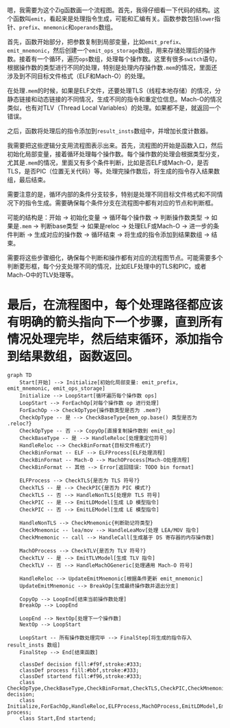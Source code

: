 嗯，我需要为这个Zig函数画一个流程图。首先，我得仔细看一下代码的结构。这个函数叫`emit`，看起来是处理指令生成，可能和汇编有关。函数参数包括`lower`指针、`prefix`、`mnemonic`和`operands`数组。

首先，函数开始部分，把参数复制到局部变量，比如`emit_prefix`、`emit_mnemonic`，然后创建一个`emit_ops_storage`数组，用来存储处理后的操作数。接着有一个循环，遍历`ops`数组，处理每个操作数。这里有很多`switch`语句，根据操作数的类型进行不同的处理，特别是处理内存操作数`.mem`的情况，里面还涉及到不同目标文件格式（ELF和Mach-O）的处理。

在处理`.mem`的时候，如果是ELF文件，还要处理TLS（线程本地存储）的情况，分静态链接和动态链接的不同情况，生成不同的指令和重定位信息。Mach-O的情况类似，也有对TLV（Thread Local Variables）的处理。如果都不是，就返回一个错误。

之后，函数将处理后的指令添加到`result_insts`数组中，并增加长度计数器。

我需要把这些逻辑分支用流程图表示出来。首先，流程图的开始是函数入口，然后初始化局部变量，接着循环处理每个操作数。每个操作数的处理会根据类型分支，尤其是`.mem`的情况，里面又有多个条件判断，比如是否ELF或Mach-O，是否TLS，是否PIC（位置无关代码）等。处理完操作数后，将生成的指令存入结果数组，最后结束。

需要注意的是，循环内部的条件分支较多，特别是处理不同目标文件格式和不同情况下的指令生成。需要确保每个条件分支在流程图中都有对应的节点和判断框。

可能的结构是：开始 → 初始化变量 → 循环每个操作数 → 判断操作数类型 → 如果是`.mem` → 判断base类型 → 如果是reloc → 处理ELF或Mach-O → 进一步的条件判断 → 生成对应的操作数 → 循环结束 → 将生成的指令添加到结果数组 → 结束。

需要将这些步骤细化，确保每个判断和操作都有对应的流程图节点。可能需要多个判断菱形框，每个分支处理不同的情况，比如ELF处理中的TLS和PIC，或者Mach-O中的TLV处理等。

最后，在流程图中，每个处理路径都应该有明确的箭头指向下一个步骤，直到所有情况处理完毕，然后结束循环，添加指令到结果数组，函数返回。
================================================
```mermaid
graph TD
    Start[开始] --> Initialize[初始化局部变量: emit_prefix, emit_mnemonic, emit_ops_storage]
    Initialize --> LoopStart[循环遍历每个操作数 ops]
    LoopStart --> ForEachOp[对每个操作数 op 进行处理]
    ForEachOp --> CheckOpType{操作数类型是否为 .mem?}
    CheckOpType -- 是 --> CheckBaseType{mem_op.base() 类型是否为 .reloc?}
    CheckOpType -- 否 --> CopyOp[直接复制操作数到 emit_op]
    CheckBaseType -- 是 --> HandleReloc[处理重定位符号]
    HandleReloc --> CheckBinFormat{目标文件格式?}
    CheckBinFormat -- ELF --> ELFProcess[ELF处理流程]
    CheckBinFormat -- Mach-O --> MachOProcess[Mach-O处理流程]
    CheckBinFormat -- 其他 --> Error[返回错误: TODO bin format]
    
    ELFProcess --> CheckTLS{是否为 TLS 符号?}
    CheckTLS -- 是 --> CheckPIC{是否为 PIC 模式?}
    CheckTLS -- 否 --> HandleNonTLS[处理非 TLS 符号]
    CheckPIC -- 是 --> EmitLDModel[生成 LD 模型指令]
    CheckPIC -- 否 --> EmitLEModel[生成 LE 模型指令]
    
    HandleNonTLS --> CheckMnemonic{判断助记符类型}
    CheckMnemonic -- lea/mov --> HandleLeaMov[处理 LEA/MOV 指令]
    CheckMnemonic -- call --> HandleCall[生成基于 DS 寄存器的内存操作数]
    
    MachOProcess --> CheckTLV{是否为 TLV 符号?}
    CheckTLV -- 是 --> EmitTLVModel[生成 TLV 指令]
    CheckTLV -- 否 --> HandleMachOGeneric[处理通用 Mach-O 符号]
    
    HandleReloc --> UpdateEmitMnemonic[根据条件更新 emit_mnemonic]
    UpdateEmitMnemonic --> BreakOp[生成最终操作数并退出分支]
    
    CopyOp --> LoopEnd[结束当前操作数处理]
    BreakOp --> LoopEnd
    
    LoopEnd --> NextOp[处理下一个操作数]
    NextOp --> LoopStart
    
    LoopStart -- 所有操作数处理完毕 --> FinalStep[将生成的指令存入 result_insts 数组]
    FinalStep --> End[结束函数]
    
    classDef decision fill:#f9f,stroke:#333;
    classDef process fill:#bbf,stroke:#333;
    classDef startend fill:#f96,stroke:#333;
    class CheckOpType,CheckBaseType,CheckBinFormat,CheckTLS,CheckPIC,CheckMnemonic,CheckTLV decision;
    class Initialize,ForEachOp,HandleReloc,ELFProcess,MachOProcess,EmitLDModel,EmitLEModel,HandleNonTLS,HandleLeaMov,HandleCall,EmitTLVModel,HandleMachOGeneric,UpdateEmitMnemonic,CopyOp,BreakOp process;
    class Start,End startend;
```